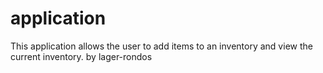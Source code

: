 # application
This application allows the user to add items to an inventory and view the current inventory.
by lager-rondos
